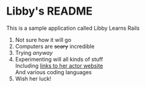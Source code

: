 # Libby's README

This is a sample application called Libby Learns Rails

1. Not sure how it will go
2. Computers are ~~scary~~ incredible
3. Trying *anyway*
4. Experimenting will all kinds of stuff  
   Including [links to her actor website](http://www.libbytatum.com)  
   And various coding languages 
5. Wish her luck!
